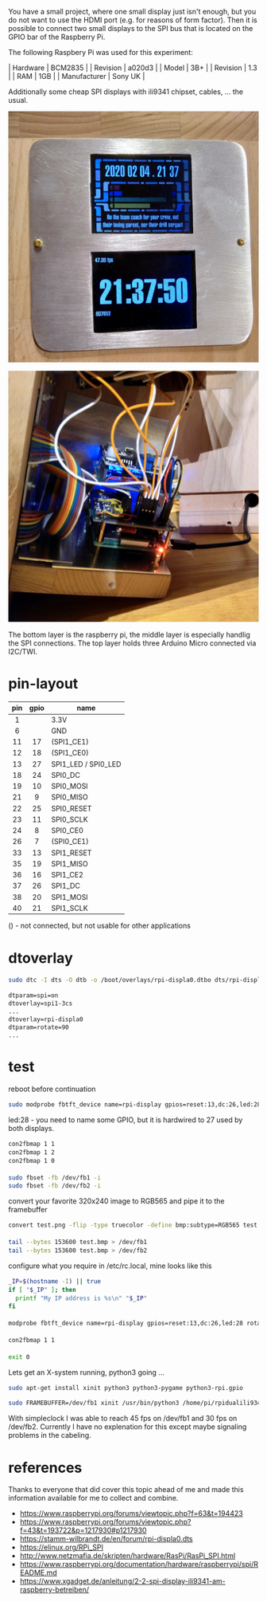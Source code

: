 You have a small project, where one small display just isn't enough, but you do
not want to use the HDMI port (e.g. for reasons of form factor). Then it is
possible to connect two small displays to the SPI bus that is located on the
GPIO bar of the Raspberry Pi.

The following Raspbery Pi was used for this experiment:

| Hardware	| BCM2835  |
| Revision	| a020d3   |
| Model         | 3B+      |
| Revision      | 1.3      |
| RAM           | 1GB      |
| Manufacturer  | Sony UK  |


Additionally some cheap SPI displays with ili9341 chipset, cables, ... the
usual.

![Two SPI displays connected to one Raspberry Pi](img/display.jpeg)

![Hardware setup](img/connection.jpeg)

The bottom layer is the raspberry pi, the middle layer is especially handlig
the SPI connections. The top layer holds three Arduino Micro connected via
I2C/TWI.

# pin-layout

| pin	| gpio	| name	|
| :---: | :---: | ----- |
| 1	| 	| 3.3V	|
| 6	| 	| GND	|
| 11	| 17	| (SPI1_CE1)	|
| 12	| 18	| (SPI1_CE0)	|
| 13	| 27	| SPI1_LED / SPI0_LED	|
| 18	| 24	| SPI0_DC	|
| 19	| 10	| SPI0_MOSI	|
| 21	| 9	| SPI0_MISO	|
| 22	| 25	| SPI0_RESET	|
| 23	| 11	| SPI0_SCLK	|
| 24	| 8	| SPI0_CE0	|
| 26	| 7	| (SPI0_CE1)	|
| 33	| 13	| SPI1_RESET	|
| 35	| 19	| SPI1_MISO	|
| 36	| 16	| SPI1_CE2	|
| 37	| 26	| SPI1_DC	|
| 38	| 20	| SPI1_MOSI	|
| 40	| 21	| SPI1_SCLK	|

() - not connected, but not usable for other applications


# dtoverlay

~~~bash
sudo dtc -I dts -O dtb -o /boot/overlays/rpi-displa0.dtbo dts/rpi-displa0.dts 
~~~

~~~
dtparam=spi=on
dtoverlay=spi1-3cs
...
dtoverlay=rpi-displa0
dtparam=rotate=90
...
~~~


# test

reboot before continuation

~~~bash
sudo modprobe fbtft_device name=rpi-display gpios=reset:13,dc:26,led:28 rotate=90 cs=2 busnum=1
~~~

led:28 - you need to name some GPIO, but it is hardwired to 27 used by both displays.

~~~bash
con2fbmap 1 1
con2fbmap 1 2
con2fbmap 1 0

sudo fbset -fb /dev/fb1 -i
sudo fbset -fb /dev/fb2 -i
~~~

convert your favorite 320x240 image to RGB565 and pipe it to the framebuffer

~~~bash
convert test.png -flip -type truecolor -define bmp:subtype=RGB565 test.bmp

tail --bytes 153600 test.bmp > /dev/fb1
tail --bytes 153600 test.bmp > /dev/fb2
~~~

configure what you require in /etc/rc.local, mine looks like this

~~~bash
_IP=$(hostname -I) || true
if [ "$_IP" ]; then
  printf "My IP address is %s\n" "$_IP"
fi

modprobe fbtft_device name=rpi-display gpios=reset:13,dc:26,led:28 rotate=270 cs=2 busnum=1

con2fbmap 1 1

exit 0
~~~

Lets get an X-system running, python3 going ...

~~~bash
sudo apt-get install xinit python3 python3-pygame python3-rpi.gpio
~~~

~~~bash
sudo FRAMEBUFFER=/dev/fb1 xinit /usr/bin/python3 /home/pi/rpidualili9341/ui/simpleclock.py
~~~

With simpleclock I was able to reach 45 fps on /dev/fb1 and 30 fps on /dev/fb2. Currently I have no explenation for this except maybe signaling problems in the cabeling. 

# references

Thanks to everyone that did cover this topic ahead of me and made this
information available for me to collect and combine.


+ https://www.raspberrypi.org/forums/viewtopic.php?f=63&t=194423
+ https://www.raspberrypi.org/forums/viewtopic.php?f=43&t=193722&p=1217930#p1217930
+ https://stamm-wilbrandt.de/en/forum/rpi-displa0.dts
+ https://elinux.org/RPi_SPI
+ http://www.netzmafia.de/skripten/hardware/RasPi/RasPi_SPI.html
+ https://www.raspberrypi.org/documentation/hardware/raspberrypi/spi/README.md
+ https://www.xgadget.de/anleitung/2-2-spi-display-ili9341-am-raspberry-betreiben/
